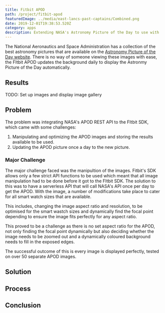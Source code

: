 ```yaml
---
title: Fitbit APOD
path: /project/fitbit-apod
featuredImage: ../media/east-lancs-past-captains/Combined.png
date: 2019-12-01T19:38:53.520Z
category: apps
description: Extending NASA's Astronomy Picture of the Day to use with Fitbit.
---
```


The National Aeronautics and Space Administration has a collection of the best astronomy pictures that are available on the [Astronomy Picture of the Day website](https://apod.nasa.gov/apod/astropix.html). There is no way of someone viewing these images with ease, the FItbit APOD updates the background daily to display the Astronmy Picture of the Day automatically.

## Results

TODO: Set up images and display image gallery

## Problem

The problem was integrating NASA's APOD REST API to the FItbit SDK, which came with some challenges:

1. Manipulating and optimizing the APOD images and storing the results available to be used.
2. Updating the APOD picture once a day to the new picture. 

### Major Challenge

The major challenge faced was the manipultion of the images. Fitbit's SDK allows only a few strict API functions to be used which meant that all image manipulation had to be done before it got to the FItbit SDK. The solution to this was to have a serverless API that will call NASA's API once per day to get the APOD. With the image, a number of modifications take place to cater for all smart watch sizes that are available.

This includes, changing the image aspect ratio and resolution, to be optimised for the smart wastch sizes and dynamically find the focal point depending to ensure the image fits perfectly for any aspect ratio.

This proved to be a challenge as there is no set aspect ratio for the APOD, not only finding the focal point dynamically but also deciding whether the image needs to be zoomed out and a dynamically coloured background needs to fill in the exposed edges.

The successful outcome of this is every image is displayed perfectly, tested on over 50 separate APOD images.

## Solution



## Process

## Conclusion